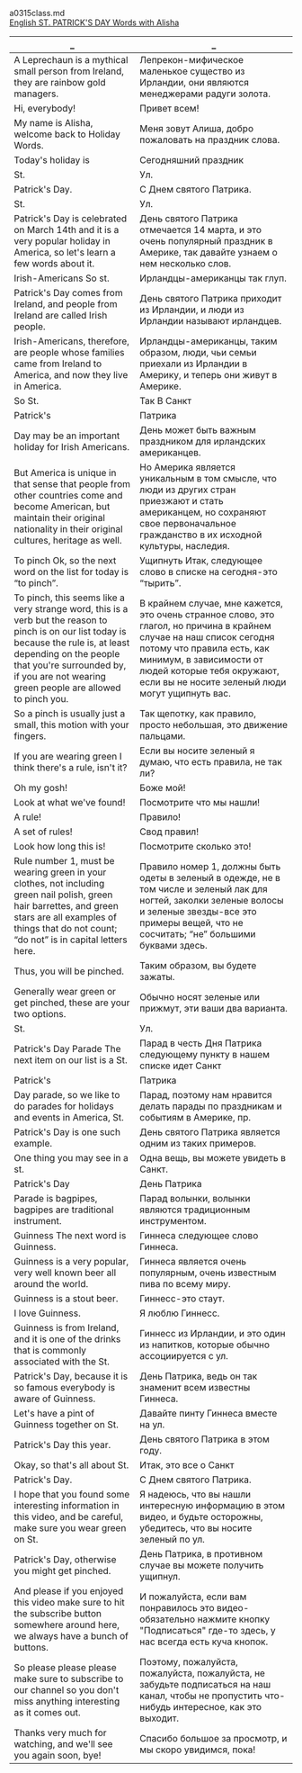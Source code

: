 a0315class.md  
[English ST. PATRICK'S DAY Words with Alisha
](https://www.youtube.com/watch?v=WB74Ey_POZ4)  




_|_
--|--
A Leprechaun is a mythical small person from Ireland, they are rainbow gold managers.|Лепрекон-мифическое маленькое существо из Ирландии, они являются менеджерами радуги золота.
Hi, everybody!|Привет всем!
My name is Alisha, welcome back to Holiday Words.|Меня зовут Алиша, добро пожаловать на праздник слова.
Today's holiday is|Сегодняшний праздник
St.|Ул.
Patrick's Day.|С Днем святого Патрика.
St.|Ул.
Patrick's Day is celebrated on March 14th and it is a very popular holiday in America, so let's learn a few words about it.|День святого Патрика отмечается 14 марта, и это очень популярный праздник в Америке, так давайте узнаем о нем несколько слов.
Irish-Americans So st.|Ирландцы-американцы так глуп.
Patrick's Day comes from Ireland, and people from Ireland are called Irish people.|День святого Патрика приходит из Ирландии, и люди из Ирландии называют ирландцев.
Irish-Americans, therefore, are people whose families came from Ireland to America, and now they live in America.|Ирландцы-американцы, таким образом, люди, чьи семьи приехали из Ирландии в Америку, и теперь они живут в Америке.
So St.|Так В Санкт
Patrick's|Патрика
Day may be an important holiday for Irish Americans.|День может быть важным праздником для ирландских американцев.
But America is unique in that sense that people from other countries come and become American, but maintain their original nationality in their original cultures, heritage as well.|Но Америка является уникальным в том смысле, что люди из других стран приезжают и стать американцем, но сохраняют свое первоначальное гражданство в их исходной культуры, наследия.
To pinch Ok, so the next word on the list for today is “to pinch”.|Ущипнуть Итак, следующее слово в списке на сегодня-это “тырить”.
To pinch, this seems like a very strange word, this is a verb but the reason to pinch is on our list today is because the rule is, at least depending on the people that you're surrounded by, if you are not wearing green people are allowed to pinch you.|В крайнем случае, мне кажется, это очень странное слово, это глагол, но причина в крайнем случае на наш список сегодня потому что правила есть, как минимум, в зависимости от людей которые тебя окружают, если вы не носите зеленый люди могут ущипнуть вас.
So a pinch is usually just a small, this motion with your fingers.|Так щепотку, как правило, просто небольшая, это движение пальцами.
If you are wearing green I think there's a rule, isn't it?|Если вы носите зеленый я думаю, что есть правила, не так ли?
Oh my gosh!|Боже мой!
Look at what we've found!|Посмотрите что мы нашли!
A rule!|Правило!
A set of rules!|Свод правил!
Look how long this is!|Посмотрите сколько это!
Rule number 1, must be wearing green in your clothes, not including green nail polish, green hair barrettes, and green stars are all examples of things that do not count; “do not” is in capital letters here.|Правило номер 1, должны быть одеты в зеленый в одежде, не в том числе и зеленый лак для ногтей, заколки зеленые волосы и зеленые звезды-все это примеры вещей, что не сосчитать; “не” большими буквами здесь.
Thus, you will be pinched.|Таким образом, вы будете зажаты.
Generally wear green or get pinched, these are your two options.|Обычно носят зеленые или прижмут, эти ваши два варианта.
St.|Ул.
Patrick's Day Parade The next item on our list is a St.|Парад в честь Дня Патрика следующему пункту в нашем списке идет Санкт
Patrick's|Патрика
Day parade, so we like to do parades for holidays and events in America, St.|Парад, поэтому нам нравится делать парады по праздникам и событиям в Америке, пр.
Patrick's Day is one such example.|День святого Патрика является одним из таких примеров.
One thing you may see in a st.|Одна вещь, вы можете увидеть в Санкт.
Patrick's Day|День Патрика
Parade is bagpipes, bagpipes are traditional instrument.|Парад волынки, волынки являются традиционным инструментом.
Guinness The next word is Guinness.|Гиннеса следующее слово Гиннеса.
Guinness is a very popular, very well known beer all around the world.|Гиннеса является очень популярным, очень известным пива по всему миру.
Guinness is a stout beer.|Гиннесс-это стаут.
I love Guinness.|Я люблю Гиннесс.
Guinness is from Ireland, and it is one of the drinks that is commonly associated with the St.|Гиннесс из Ирландии, и это один из напитков, которые обычно ассоциируется с ул.
Patrick's Day, because it is so famous everybody is aware of Guinness.|День Патрика, ведь он так знаменит всем известны Гиннеса.
Let's have a pint of Guinness together on St.|Давайте пинту Гиннеса вместе на ул.
Patrick's Day this year.|День святого Патрика в этом году.
Okay, so that's all about St.|Итак, это все о Санкт
Patrick's Day.|С Днем святого Патрика.
I hope that you found some interesting information in this video, and be careful, make sure you wear green on St.|Я надеюсь, что вы нашли интересную информацию в этом видео, и будьте осторожны, убедитесь, что вы носите зеленый по ул.
Patrick's Day, otherwise you might get pinched.|День Патрика, в противном случае вы можете получить ущипнул.
And please if you enjoyed this video make sure to hit the subscribe button somewhere around here, we always have a bunch of buttons.|И пожалуйста, если вам понравилось это видео-обязательно нажмите кнопку "Подписаться" где-то здесь, у нас всегда есть куча кнопок.
So please please please make sure to subscribe to our channel so you don't miss anything interesting as it comes out.|Поэтому, пожалуйста, пожалуйста, пожалуйста, не забудьте подписаться на наш канал, чтобы не пропустить что-нибудь интересное, как это выходит.
Thanks very much for watching, and we'll see you again soon, bye!|Спасибо большое за просмотр, и мы скоро увидимся, пока!
